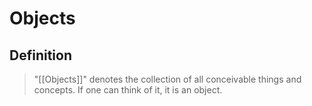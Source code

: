 # Objects

## Definition

> "[[Objects]]" denotes the collection of all conceivable things and concepts. If one can think of it, it is an object.
